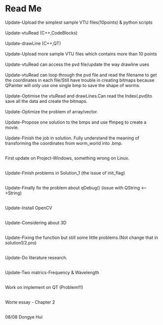 # Read Me
Update-Upload the simplest sample VTU files(10points) & python scripts </br></br>
Update-vtuRead (C++,CodeBlocks) </br></br>
Update-drawLine (C++,QT)</br></br>
Update-Upload more sample VTU files which contains more than 10 points</br></br>
Update-vtuRead can access the pvd file/update the way drawline uses</br></br>
Update-vtuRead can loop through the pvd file and read the filename to get the coordinates in each file/Still have trouble in creating bitmaps because QPainter will only use one single bmp to save the shape of worms.</br></br>
Update-Optimise the vtuRead and drawLines.Can read the Index(.pvd)to save all the data and create the bitmaps.</br></br>
Update-Optimize the problem of array/vector.</br></br>
Update-Propose one solution to the bmps and use ffmpeg to create a movie.</br></br>
Update-Finish the job in solution. Fully understand the meaning of transforming the coordinates from worm_world into .bmp.</br></br>

First update on Project-Windows, something wrong on Linux.</br></br>

Update-Finish problems in Solution_1 (the issue of init_flag)</br></br>

Update-Finally fix the problem about qDebug() (issue with QString <-->String)</br></br>

Update-Install OpenCV</br></br>

Update-Considering about 3D</br></br>

Update-Fixing the function but still some little problems.(Not change that in solution1/2.pro)</br></br>

Update-Do literature research.</br></br>

Update-Two matrics-Frequency & Wavelength</br></br>

Work on implement on QT (Problem!!!)</br></br>


Worte essay - Chapter 2</br></br>


 

08/08 Dongye Hui



